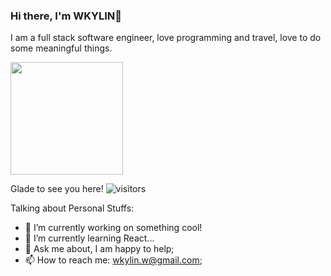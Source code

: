 ### Hi there, I'm WKYLIN👋

I am a full stack software engineer, love programming and travel, love to do some meaningful things.

<img height="180em" src="https://github-readme-stats.vercel.app/api?username=wkylin&show_icons=true&hide_border=true&&count_private=true&include_all_commits=true" />

Glade to see you here! ![visitors](https://visitor-badge.glitch.me/badge?page_id=wkylin)

Talking about Personal Stuffs:

- 🔭 I’m currently working on something cool!
- 🌱 I’m currently learning React...
- 💬 Ask me about, I am happy to help;
- 📫 How to reach me: wkylin.w@gmail.com;

<!--
**wkylin/wkylin** is a ✨ _special_ ✨ repository because its `README.md` (this file) appears on your GitHub profile.

Here are some ideas to get you started:

- 🔭 I’m currently working on ...
- 🌱 I’m currently learning ...
- 👯 I’m looking to collaborate on ...
- 🤔 I’m looking for help with ...
- 💬 Ask me about ...
- 📫 How to reach me: ...
- 😄 Pronouns: ...
- ⚡ Fun fact: ...
-->

